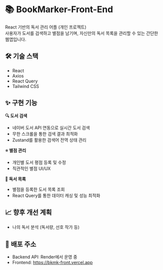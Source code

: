 # 📚 BookMarker-Front-End
React 기반의 독서 관리 어플 (개인 프로젝트)  
사용자가 도서를 검색하고 별점을 남기며, 자신만의 독서 목록을 관리할 수 있는 간단한 웹앱입니다.

## 🛠️ 기술 스택
- React
- Axios
- React Query
- Tailwind CSS


## ✨ 구현 기능
**🔍  도서 검색**
- 네이버 도서 API 연동으로 실시간 도서 검색  
- 무한 스크롤을 통한 검색 결과 최적화  
- Zustand를 활용한 검색어 전역 상태 관리  

**⭐ 별점 관리**
- 개인별 도서 평점 등록 및 수정  
- 직관적인 별점 UI/UX  

**📖 독서 목록**
- 별점을 등록한 도서 목록 조회  
- React Query를 통한 데이터 캐싱 및 성능 최적화  

## 📈 향후 개선 계획
 - 나의 독서 분석 (독서량, 선호 작가 등)
   
## 📌 배포 주소  
- Backend API: Render에서 운영 중
- Frontend: https://bkmk-front.vercel.app

